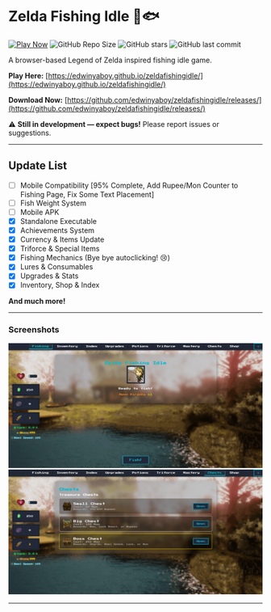 # Zelda Fishing Idle 🎣🐟

[![Play Now](https://img.shields.io/badge/Play_Now-🎮-blue?style=for-the-badge)](https://edwinyaboy.github.io/zeldafishingidle/)
![GitHub Repo Size](https://img.shields.io/github/repo-size/edwinyaboy/zeldafishingidle?style=flat-square)
![GitHub stars](https://img.shields.io/github/stars/edwinyaboy/zeldafishingidle?style=flat-square)
![GitHub last commit](https://img.shields.io/github/last-commit/edwinyaboy/zeldafishingidle?style=flat-square)

A browser-based Legend of Zelda inspired fishing idle game.  

**Play Here:** [https://edwinyaboy.github.io/zeldafishingidle/](https://edwinyaboy.github.io/zeldafishingidle/)

**Download Now:** [https://github.com/edwinyaboy/zeldafishingidle/releases/](https://github.com/edwinyaboy/zeldafishingidle/releases/)

⚠️ **Still in development — expect bugs!** Please report issues or suggestions.

---

## Update List

- [ ] Mobile Compatibility [95% Complete, Add Rupee/Mon Counter to Fishing Page, Fix Some Text Placement]
- [ ] Fish Weight System
- [ ] Mobile APK
- [X] Standalone Executable
- [X] Achievements System
- [X] Currency & Items Update
- [X] Triforce & Special Items
- [X] Fishing Mechanics (Bye bye autoclicking! 😢)
- [X] Lures & Consumables
- [X] Upgrades & Stats
- [X] Inventory, Shop & Index

**And much more!**

---

### Screenshots
<a href="screenshot.png">
  <img src="screenshot.png" width="600" alt="Gameplay Screenshot">
</a>
<a href="screenshot2.png">
  <img src="screenshot2.png" width="600" alt="Chest Screenshot">
</a>

---
